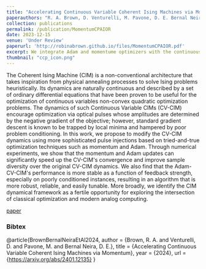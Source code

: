 ```yaml
---
title: "Accelerating Continuous Variable Coherent Ising Machines via Momentum"
paperauthors: "R. A. Brown, D. Venturelli, M. Pavone, D. E. Bernal Neira"
collection: publications
permalink: /publication/MomentumCPAIOR
date: 2023-12-15
venue: 'Under Review'
paperurl: 'http://robinabrown.github.io/files/MomentumCPAIOR.pdf'
excerpt: We integrate Adam and momentume optimizers with the continuous variable Coherent Ising Machine (CV-CIM) dynamical solver. We show that both optimization techniques can improve the convergence speed and sample diversity of the CV-CIM, while Adam improves the stability of the resulting system
thumbnail: "ccp_icon.png"
---
```

The Coherent Ising Machine (CIM) is a non-conventional architecture that takes inspiration from physical annealing processes to solve Ising problems heuristically. Its dynamics are naturally continuous and described by a set of ordinary differential equations that have been proven to be useful for the optimization of continuous variables non-convex quadratic optimization problems. The dynamics of such Continuous Variable CIMs (CV-CIM) encourage optimization via optical pulses whose amplitudes are determined by the negative gradient of the objective; however, standard gradient descent is known to be trapped by local minima and hampered by poor problem conditioning. In this work, we propose to modify the CV-CIM dynamics using more sophisticated pulse injections based on tried-and-true optimization techniques such as momentum and Adam. Through numerical experiments, we show that the momentum and Adam updates can significantly speed up the CV-CIM's convergence and improve sample diversity over the original CV-CIM dynamics. We also find that the Adam-CV-CIM's performance is more stable as a function of feedback strength, especially on poorly conditioned instances, resulting in an algorithm that is more robust, reliable, and easily tunable. More broadly, we identify the CIM dynamical framework as a fertile opportunity for exploring the intersection of classical optimization and modern analog computing.

[paper](http://robinabrown.github.io/files/MomentumCPAIOR.pdf)

### Bibtex

@article{BrownBernalNeiraEtAl2024,
  author    = {Brown, R. A. and Venturelli, D. and Pavone, M. and Bernal Neira, D. E.},
  title     = {Accelerating Continuous Variable Coherent Ising Machines via Momentum},
  year      = {2024},
  url       = {https://arxiv.org/abs/2401.12135}
}
